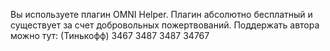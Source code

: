Вы используете плагин OMNI Helper. Плагин абсолютно бесплатный и существует за счет добровольных пожертвований. Поддержать автора можно тут: (Тинькофф) 3467 3487 3487 34767
